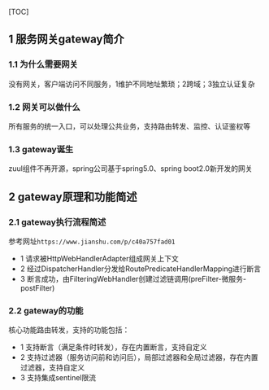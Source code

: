 [TOC]
## 1 服务网关gateway简介
### 1.1 为什么需要网关
没有网关，客户端访问不同服务，1维护不同地址繁琐；2跨域；3独立认证复杂

### 1.2 网关可以做什么
所有服务的统一入口，可以处理公共业务，支持路由转发、监控、认证鉴权等

### 1.3 gateway诞生
zuul组件不再开源，spring公司基于spring5.0、spring boot2.0新开发的网关

## 2 gateway原理和功能简述
### 2.1 gateway执行流程简述
参考网址`https://www.jianshu.com/p/c40a757fad01`
- 1 请求被HttpWebHandlerAdapter组成网关上下文
- 2 经过DispatcherHandler分发给RoutePredicateHandlerMapping进行断言
- 3 断言成功，由FilteringWebHandler创建过滤链调用(preFilter-微服务-postFilter)

### 2.2 gateway的功能
核心功能路由转发，支持的功能包括：
- 1 支持断言（满足条件时转发），存在内置断言，支持自定义
- 2 支持过滤器（服务访问前和访问后），局部过滤器和全局过滤器，存在内置过滤器，支持自定义
- 3 支持集成sentinel限流

